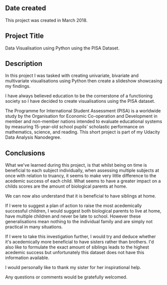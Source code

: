 ## Date created

This project was created in March 2018.

## Project Title

Data Visualisation using Python using the PISA Dataset.

## Description

In this project I was tasked with creating univariate, bivariate and multivariate visualisations using Python then create a slideshow showcasing my findings.

I have always believed education to be the cornerstone of a functioning society so I have decided to create visualisations using the PISA dataset.

The Programme for International Student Assessment (PISA) is a worldwide study by the Organisation for Economic Co-operation and Development in member and non-member nations
intended to evaluate educational systems by measuring 15-year-old school pupils' scholastic performance on mathematics, science, and reading.
This short project is part of my Udacity Data Analysis Nanodegree.

## Conclusions

What we've learned during this project, is that whilst being on time is beneficial to each subject individually, when assessing multiple subjects at once with relation to truancy, it seems to make very little difference to the acedemic success of each child. What seems to have a greater impact on a childs scores are the amount of biological parents at home.

We can now also understand that it is beneficial to have siblings at home.

If I were to suggest a plan of action to raise the most acedemically successful children, I would suggest both biological parents to live at home, have multiple children and never be late to school. However these generalisations mean nothing to the individual family and are simply not practical in many situations.

If I were to take this investigation further, I would try and deduce whether it's acedemically more beneficial to have sisters rather than brothers. I'd also like to formulate the exact amount of siblings leads to the highest acedemic success but unfortunately this dataset does not have this information available.

I would personally like to thank my sister for her inspirational help.

Any questions or comments would be gratefully welcomed.
